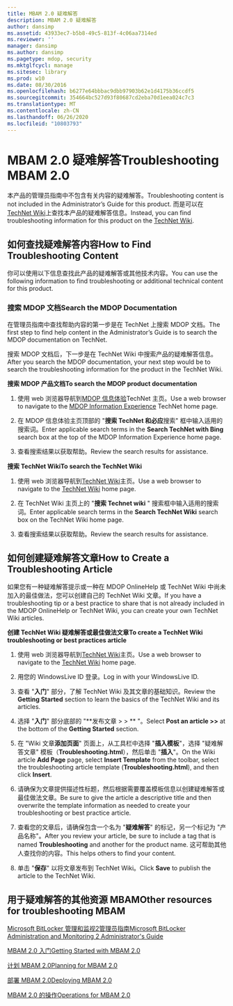 ```yaml
---
title: MBAM 2.0 疑难解答
description: MBAM 2.0 疑难解答
author: dansimp
ms.assetid: 43933ec7-b5b8-49c5-813f-4c06aa7314ed
ms.reviewer: ''
manager: dansimp
ms.author: dansimp
ms.pagetype: mdop, security
ms.mktglfcycl: manage
ms.sitesec: library
ms.prod: w10
ms.date: 08/30/2016
ms.openlocfilehash: b6277e64bbbac9dbb97903b62e1d4175b36ccdf5
ms.sourcegitcommit: 354664bc527d93f80687cd2eba70d1eea024c7c3
ms.translationtype: MT
ms.contentlocale: zh-CN
ms.lasthandoff: 06/26/2020
ms.locfileid: "10803793"
---
```

# <span data-ttu-id="fb4d6-103">MBAM 2.0 疑难解答</span><span class="sxs-lookup"><span data-stu-id="fb4d6-103">Troubleshooting MBAM 2.0</span></span>


<span data-ttu-id="fb4d6-104">本产品的管理员指南中不包含有关内容的疑难解答。</span><span class="sxs-lookup"><span data-stu-id="fb4d6-104">Troubleshooting content is not included in the Administrator’s Guide for this product.</span></span> <span data-ttu-id="fb4d6-105">而是可以在[TechNet Wiki](https://go.microsoft.com/fwlink/p/?LinkId=224905)上查找本产品的疑难解答信息。</span><span class="sxs-lookup"><span data-stu-id="fb4d6-105">Instead, you can find troubleshooting information for this product on the [TechNet Wiki](https://go.microsoft.com/fwlink/p/?LinkId=224905).</span></span>

## <span data-ttu-id="fb4d6-106">如何查找疑难解答内容</span><span class="sxs-lookup"><span data-stu-id="fb4d6-106">How to Find Troubleshooting Content</span></span>


<span data-ttu-id="fb4d6-107">你可以使用以下信息查找此产品的疑难解答或其他技术内容。</span><span class="sxs-lookup"><span data-stu-id="fb4d6-107">You can use the following information to find troubleshooting or additional technical content for this product.</span></span>

### <span data-ttu-id="fb4d6-108">搜索 MDOP 文档</span><span class="sxs-lookup"><span data-stu-id="fb4d6-108">Search the MDOP Documentation</span></span>

<span data-ttu-id="fb4d6-109">在管理员指南中查找帮助内容的第一步是在 TechNet 上搜索 MDOP 文档。</span><span class="sxs-lookup"><span data-stu-id="fb4d6-109">The first step to find help content in the Administrator’s Guide is to search the MDOP documentation on TechNet.</span></span>

<span data-ttu-id="fb4d6-110">搜索 MDOP 文档后，下一步是在 TechNet Wiki 中搜索产品的疑难解答信息。</span><span class="sxs-lookup"><span data-stu-id="fb4d6-110">After you search the MDOP documentation, your next step would be to search the troubleshooting information for the product in the TechNet Wiki.</span></span>

**<span data-ttu-id="fb4d6-111">搜索 MDOP 产品文档</span><span class="sxs-lookup"><span data-stu-id="fb4d6-111">To search the MDOP product documentation</span></span>**

1.  <span data-ttu-id="fb4d6-112">使用 web 浏览器导航到[MDOP 信息体验](https://go.microsoft.com/fwlink/?LinkId=236032)TechNet 主页。</span><span class="sxs-lookup"><span data-stu-id="fb4d6-112">Use a web browser to navigate to the [MDOP Information Experience](https://go.microsoft.com/fwlink/?LinkId=236032) TechNet home page.</span></span>

2.  <span data-ttu-id="fb4d6-113">在 MDOP 信息体验主页顶部的 "**搜索 TechNet 和必应**搜索" 框中输入适用的搜索词。</span><span class="sxs-lookup"><span data-stu-id="fb4d6-113">Enter applicable search terms in the **Search TechNet with Bing** search box at the top of the MDOP Information Experience home page.</span></span>

3.  <span data-ttu-id="fb4d6-114">查看搜索结果以获取帮助。</span><span class="sxs-lookup"><span data-stu-id="fb4d6-114">Review the search results for assistance.</span></span>

**<span data-ttu-id="fb4d6-115">搜索 TechNet Wiki</span><span class="sxs-lookup"><span data-stu-id="fb4d6-115">To search the TechNet Wiki</span></span>**

1.  <span data-ttu-id="fb4d6-116">使用 web 浏览器导航到[TechNet Wiki](https://go.microsoft.com/fwlink/p/?LinkId=224905)主页。</span><span class="sxs-lookup"><span data-stu-id="fb4d6-116">Use a web browser to navigate to the [TechNet Wiki](https://go.microsoft.com/fwlink/p/?LinkId=224905) home page.</span></span>

2.  <span data-ttu-id="fb4d6-117">在 TechNet Wiki 主页上的 "**搜索 Technet wiki** " 搜索框中输入适用的搜索词。</span><span class="sxs-lookup"><span data-stu-id="fb4d6-117">Enter applicable search terms in the **Search TechNet Wiki** search box on the TechNet Wiki home page.</span></span>

3.  <span data-ttu-id="fb4d6-118">查看搜索结果以获取帮助。</span><span class="sxs-lookup"><span data-stu-id="fb4d6-118">Review the search results for assistance.</span></span>

## <span data-ttu-id="fb4d6-119">如何创建疑难解答文章</span><span class="sxs-lookup"><span data-stu-id="fb4d6-119">How to Create a Troubleshooting Article</span></span>


<span data-ttu-id="fb4d6-120">如果您有一种疑难解答提示或一种在 MDOP OnlineHelp 或 TechNet Wiki 中尚未加入的最佳做法，您可以创建自己的 TechNet Wiki 文章。</span><span class="sxs-lookup"><span data-stu-id="fb4d6-120">If you have a troubleshooting tip or a best practice to share that is not already included in the MDOP OnlineHelp or TechNet Wiki, you can create your own TechNet Wiki articles.</span></span>

**<span data-ttu-id="fb4d6-121">创建 TechNet Wiki 疑难解答或最佳做法文章</span><span class="sxs-lookup"><span data-stu-id="fb4d6-121">To create a TechNet Wiki troubleshooting or best practices article</span></span>**

1.  <span data-ttu-id="fb4d6-122">使用 web 浏览器导航到[TechNet Wiki](https://go.microsoft.com/fwlink/p/?LinkId=224905)主页。</span><span class="sxs-lookup"><span data-stu-id="fb4d6-122">Use a web browser to navigate to the [TechNet Wiki](https://go.microsoft.com/fwlink/p/?LinkId=224905) home page.</span></span>

2.  <span data-ttu-id="fb4d6-123">用您的 WindowsLive ID 登录。</span><span class="sxs-lookup"><span data-stu-id="fb4d6-123">Log in with your WindowsLive ID.</span></span>

3.  <span data-ttu-id="fb4d6-124">查看 "**入门**" 部分，了解 TechNet Wiki 及其文章的基础知识。</span><span class="sxs-lookup"><span data-stu-id="fb4d6-124">Review the **Getting Started** section to learn the basics of the TechNet Wiki and its articles.</span></span>

4.  <span data-ttu-id="fb4d6-125">选择 "**入门**" 部分底部的 "\*\*发布文章 &gt; &gt; \*\* "。</span><span class="sxs-lookup"><span data-stu-id="fb4d6-125">Select **Post an article &gt;&gt;** at the bottom of the **Getting Started** section.</span></span>

5.  <span data-ttu-id="fb4d6-126">在 "Wiki 文章**添加页面**" 页面上，从工具栏中选择 "**插入模板**"，选择 "疑难解答文章" 模板（**Troubleshooting.html**），然后单击 "**插入**"。</span><span class="sxs-lookup"><span data-stu-id="fb4d6-126">On the Wiki article **Add Page** page, select **Insert Template** from the toolbar, select the troubleshooting article template (**Troubleshooting.html**), and then click **Insert**.</span></span>

6.  <span data-ttu-id="fb4d6-127">请确保为文章提供描述性标题，然后根据需要覆盖模板信息以创建疑难解答或最佳做法文章。</span><span class="sxs-lookup"><span data-stu-id="fb4d6-127">Be sure to give the article a descriptive title and then overwrite the template information as needed to create your troubleshooting or best practice article.</span></span>

7.  <span data-ttu-id="fb4d6-128">查看您的文章后，请确保包含一个名为 "**疑难解答**" 的标记，另一个标记为 "产品名称"。</span><span class="sxs-lookup"><span data-stu-id="fb4d6-128">After you review your article, be sure to include a tag that is named **Troubleshooting** and another for the product name.</span></span> <span data-ttu-id="fb4d6-129">这可帮助其他人查找你的内容。</span><span class="sxs-lookup"><span data-stu-id="fb4d6-129">This helps others to find your content.</span></span>

8.  <span data-ttu-id="fb4d6-130">单击 "**保存**" 以将文章发布到 TechNet Wiki。</span><span class="sxs-lookup"><span data-stu-id="fb4d6-130">Click **Save** to publish the article to the TechNet Wiki.</span></span>

## <span data-ttu-id="fb4d6-131">用于疑难解答的其他资源 MBAM</span><span class="sxs-lookup"><span data-stu-id="fb4d6-131">Other resources for troubleshooting MBAM</span></span>


[<span data-ttu-id="fb4d6-132">Microsoft BitLocker 管理和监视2管理员指南</span><span class="sxs-lookup"><span data-stu-id="fb4d6-132">Microsoft BitLocker Administration and Monitoring 2 Administrator's Guide</span></span>](index.md)

[<span data-ttu-id="fb4d6-133">MBAM 2.0 入门</span><span class="sxs-lookup"><span data-stu-id="fb4d6-133">Getting Started with MBAM 2.0</span></span>](getting-started-with-mbam-20-mbam-2.md)

[<span data-ttu-id="fb4d6-134">计划 MBAM 2.0</span><span class="sxs-lookup"><span data-stu-id="fb4d6-134">Planning for MBAM 2.0</span></span>](planning-for-mbam-20-mbam-2.md)

[<span data-ttu-id="fb4d6-135">部署 MBAM 2.0</span><span class="sxs-lookup"><span data-stu-id="fb4d6-135">Deploying MBAM 2.0</span></span>](deploying-mbam-20-mbam-2.md)

[<span data-ttu-id="fb4d6-136">MBAM 2.0 的操作</span><span class="sxs-lookup"><span data-stu-id="fb4d6-136">Operations for MBAM 2.0</span></span>](operations-for-mbam-20-mbam-2.md)

 

 





